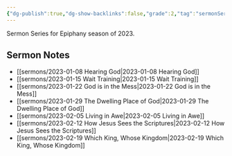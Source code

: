```yaml
---
{"dg-publish":true,"dg-show-backlinks":false,"grade":2,"tag":"sermonSeries","context":"Personal","type":"Resource","status":"Active","topic":"Sermon","dateCreated":"2023-08-09","permalink":"/sermons/2023-epiphany/","dgShowBacklinks":false,"dgPassFrontmatter":true}
---
```



Sermon Series for Epiphany season of 2023.

## Sermon Notes

- [[sermons/2023-01-08 Hearing God\|2023-01-08 Hearing God]]
- [[sermons/2023-01-15 Wait Training\|2023-01-15 Wait Training]]
- [[sermons/2023-01-22 God is in the Mess\|2023-01-22 God is in the Mess]]
- [[sermons/2023-01-29 The Dwelling Place of God\|2023-01-29 The Dwelling Place of God]]
- [[sermons/2023-02-05 Living in Awe\|2023-02-05 Living in Awe]]
- [[sermons/2023-02-12 How Jesus Sees the Scriptures\|2023-02-12 How Jesus Sees the Scriptures]]
- [[sermons/2023-02-19 Which King, Whose Kingdom\|2023-02-19 Which King, Whose Kingdom]]

